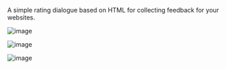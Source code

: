 A simple rating dialogue based on HTML for collecting feedback for your websites.

![image](https://github.com/user-attachments/assets/2d53e805-5919-4bde-815b-fccaaccb890c)

![image](https://github.com/user-attachments/assets/acd84a84-ec9d-426f-b86b-9b115d91fbba)

![image](https://github.com/user-attachments/assets/12b77806-986a-4131-a6a8-f9d8c2466982)
